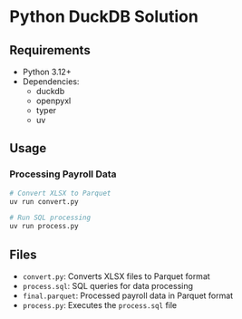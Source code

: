 # Python DuckDB Solution

## Requirements

- Python 3.12+
- Dependencies:
  - duckdb
  - openpyxl
  - typer
  - uv

## Usage

### Processing Payroll Data

```bash
# Convert XLSX to Parquet
uv run convert.py

# Run SQL processing
uv run process.py
```

## Files

- `convert.py`: Converts XLSX files to Parquet format
- `process.sql`: SQL queries for data processing
- `final.parquet`: Processed payroll data in Parquet format
- `process.py`: Executes the `process.sql` file
